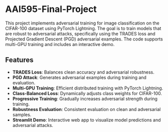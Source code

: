 # AAI595-Final-Project

This project implements adversarial training for image classification on the CIFAR-100 dataset using PyTorch Lightning. The goal is to train models that are robust to adversarial attacks, specifically using the TRADES loss and Projected Gradient Descent (PGD) adversarial examples. The code supports multi-GPU training and includes an interactive demo.

## Features

- **TRADES Loss**: Balances clean accuracy and adversarial robustness.
- **PGD Attack**: Generates adversarial examples during training and evaluation.
- **Multi-GPU Training**: Efficient distributed training with PyTorch Lightning.
- **Class-Balanced Loss**: Dynamically adjusts class weights for CIFAR-100.
- **Progressive Training**: Gradually increases adversarial strength during training.
- **Robustness Evaluation**: Consistent evaluation on clean and adversarial samples.
- **Streamlit Demo**: Interactive web app to visualize model predictions and adversarial attacks.
